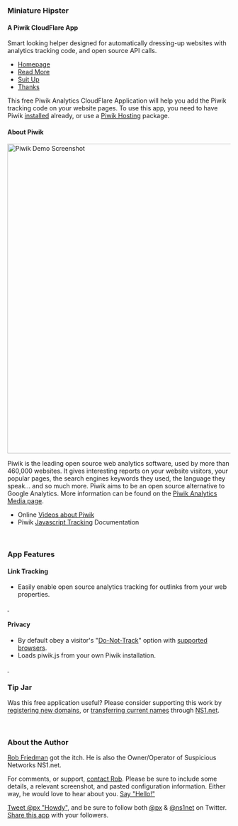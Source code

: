 ### Miniature Hipster 
#### A Piwik CloudFlare App

Smart looking helper designed for automatically dressing-up websites with analytics tracking code, and open source API calls.

* [Homepage](http://mh.variablesoftware.com/)
* [Read More](http://mh.variablesoftware.com/about/)
* [Suit Up](http://mh.variablesoftware.com/help/setup/)
* [Thanks](http://mh.variablesoftware.com/thanks/)

This free Piwik Analytics CloudFlare Application will help you add the Piwik tracking code on your website pages. To use this app, you need to have Piwik [installed](http://piwik.org/docs/installation/) already, or use a [Piwik Hosting](http://piwik.org/hosting/) package.


#### About Piwik

<img width="700" alt="Piwik Demo Screenshot" title="Piwik Demo Screenshot" src="/images/apps/piwik_analytics/piwik_analytics_demo_screenshot_1.png"/>

Piwik is the leading open source web analytics software, used by more than 460,000 websites. It gives interesting reports on your website visitors, your popular pages, the search engines keywords they used, the language they speak... and so much more. Piwik aims to be an open source alternative to Google Analytics.
More information can be found on the [Piwik Analytics Media page](https://piwik.org/media/).

* Online [Videos about Piwik](https://piwik.org/blog/category/videos/)
* Piwik [Javascript Tracking](https://piwik.org/docs/javascript-tracking/) Documentation



<a name="features">&nbsp;</a>

### App Features

#### Link Tracking
* Easily enable open source analytics tracking for outlinks from your web properties.



<a name="privacy" href="#privacy">&nbsp;</a>

#### Privacy
* By default obey a visitor's "[Do-Not-Track](https://www.eff.org/issues/do-not-track)" option with [supported browsers](https://ie.microsoft.com/testdrive/browser/donottrack/default.html).
* Loads piwik.js from your own Piwik installation.


<a name="tip-jar" href="#tip-jar">&nbsp;</a>

### Tip Jar
Was this free application useful? Please consider supporting this work by [registering new domains](http://ns1.net/en/domains/new/?utm_campaign=cloudflare&utm_src=cfapp_pa&utm_medium=web&utm_content=tip-jar), or [transferring current names](http://ns1.net/en/domains/transfer/?utm_campaign=cloudflare&utm_src=cfapp_pa&utm_medium=web&utm_content=tip-jar) through [NS1.net](http://ns1.net/?utm_campaign=cloudflare&utm_src=cfapp_pa&utm_medium=web&utm_content=tip-jar).


<a name="author">&nbsp;</a>

### About the Author
[Rob Friedman](http://playerx.net/?utm_campaign=cloudflare&utm_src=cfapp_pa&utm_medium=web&utm_content=me) got the itch. He is also the Owner/Operator of Suspicious Networks NS1.net.

For comments, or support, [contact Rob](http://playerx.net/contact/?utm_campaign=cloudflare&utm_src=cfapp_pa&utm_medium=web&utm_content=contact). Please be sure to include some details, a relevant screenshot, and pasted configuration information. Either way, he would love to hear about you. [Say "Hello!"](http://playerx.net/contact/?utm_campaign=cloudflare&utm_src=cfapp_pa&utm_medium=web&utm_content=hello)

<a href="https://twitter.com/intent/tweet?user_id=3288&hashtags=piwik&text=Howdy&related=px%3ARob,piwik%3AFree%20Web%20Analytics%20Software&">Tweet @px "Howdy"</a>, and be sure to follow both <a href="https://twitter.com/intent/user?user_id=3288">@px</a> &amp; <a href="https://twitter.com/intent/user?user_id=33195609">@ns1net</a> on Twitter.
<a href="https://twitter.com/intent/tweet?hashtags=opensource&text=Miniature%20Hipster,%20a%20simple%20%40Piwik%20web%20%23analytics%20companion%20for%20%40CloudFlare%20Apps&via=px&related=px,piwik,cloudflare&url=https://www.cloudflare.com/apps/piwik_analytics">Share this app</a> with your followers.


